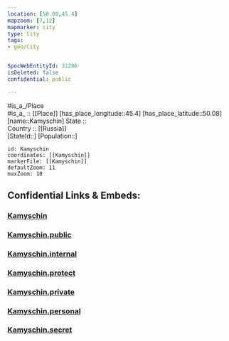 ```yaml
---
location: [50.08,45.4] 
mapzoom: [7,12] 
mapmarker: city 
type: City
tags:
- geo/City


SpocWebEntityId: 31286
isDeleted: false
confidential: public

---
```

#is_a_/Place  
#is_a_ :: [[Place]] 
[has_place_longitude::45.4] 
[has_place_latitude::50.08] 
[name::Kamyschin] 
State ::  
Country :: [[Russia]]  
[StateId::] 
[Population::] 



```leaflet
id: Kamyschin
coordinates: [[Kamyschin]] 
markerFile: [[Kamyschin]] 
defaultZoom: 11 
maxZoom: 18
```


## Confidential Links & Embeds: 

### [Kamyschin](/_Standards/Earth/Continent/Europe/Europe~East/Russia/Russia~South/Volgograd_Oblast/City/Kamyschin.md) 

### [Kamyschin.public](/_public/Earth/Continent/Europe/Europe~East/Russia/Russia~South/Volgograd_Oblast/City/Kamyschin.public.md) 

### [Kamyschin.internal](/_internal/Earth/Continent/Europe/Europe~East/Russia/Russia~South/Volgograd_Oblast/City/Kamyschin.internal.md) 

### [Kamyschin.protect](/_protect/Earth/Continent/Europe/Europe~East/Russia/Russia~South/Volgograd_Oblast/City/Kamyschin.protect.md) 

### [Kamyschin.private](/_private/Earth/Continent/Europe/Europe~East/Russia/Russia~South/Volgograd_Oblast/City/Kamyschin.private.md) 

### [Kamyschin.personal](/_personal/Earth/Continent/Europe/Europe~East/Russia/Russia~South/Volgograd_Oblast/City/Kamyschin.personal.md) 

### [Kamyschin.secret](/_secret/Earth/Continent/Europe/Europe~East/Russia/Russia~South/Volgograd_Oblast/City/Kamyschin.secret.md)

